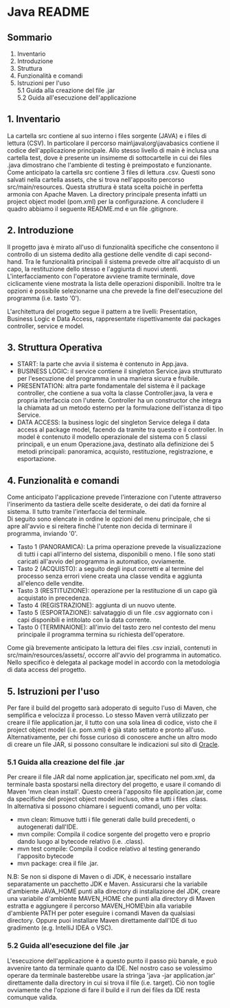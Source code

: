# Java README

## Sommario
1. Inventario
2. Introduzione
3. Struttura
4. Funzionalità e comandi
5. Istruzioni per l'uso  
5.1 Guida alla creazione del file .jar  
5.2 Guida all'esecuzione dell'applicazione  

## 1. Inventario
 La cartella src contiene al suo interno i files sorgente (JAVA) e  i files di lettura (CSV). In particolare il percorso main\java\org\javabasics contiene il codice dell'applicazione principale. Allo stesso livello di main è inclusa una cartella test, dove è presente un insimeme di sottocartelle in cui dei files .java dimostrano che l'ambiente di testing è preimpostato e funzionante.  
Come anticipato la cartella src contiene 3 files di lettura .csv. Questi sono salvati nella cartella assets, che si trova nell'apposito percorso src/main/resources. Questa struttura è stata scelta poichè in perfetta armonia con Apache Maven.
La directory principale presenta infatti un project object model (pom.xml) per la configurazione. A concludere il quadro abbiamo il seguente README.md e un file .gitignore.

## 2. Introduzione
Il progetto java è mirato all'uso di funzionalità specifiche che consentono il controllo di un sistema dedito
alla gestione delle vendite di capi second-hand. Tra le funzionalità principali il sistema prevede oltre all'acquisto di un capo,
la restituzione dello stesso e l'aggiunta di nuovi utenti. L'interfacciamento con l'operatore avviene tramite terminale, dove
ciclicamente viene mostrata la lista delle operazioni disponibili. Inoltre tra le opzioni è possibile selezionarne una
che prevede la fine dell'esecuzione del programma (i.e. tasto '0').

L'architettura del progetto segue il pattern a tre livelli: Presentation, Business Logic e Data Access, rappresentate rispettivamente dai packages controller, service e model.

## 3. Struttura Operativa
 - START: la parte che avvia il sistema è contenuto in App.java.
 - BUSINESS LOGIC: il service contiene il singleton Service.java strutturato per l'esecuzione del programma in una maniera sicura e fruibile.  
 - PRESENTATION: altra parte fondamentale del sistema è il package controller, che contiene a sua volta la classe Controller.java, la vera e propria interfaccia con l'utente. Controller ha un constructor che integra la chiamata ad un metodo esterno per la formulazione dell'istanza di tipo Service.
 - DATA ACCESS: la business logic del singleton Service delega il data access al package model, facendo da tramite tra questo e il controller. In model è contenuto il modello operazionale del sistema con 5 classi principali, e un enum Operazione.java, destinato alla definizione dei 5 metodi principali: panoramica, acquisto, restituzione, registrazione, e esportazione.

## 4. Funzionalità e comandi
Come anticipato l'applicazione prevede l'interazione con l'utente attraverso l'inserimento da tastiera delle scelte desiderate, o dei dati da fornire al sistema. Il tutto tramite l'interfaccia del terminale.  
Di seguito sono elencate in ordine le opzioni del menu principale, che si apre all'avvio
e si reitera finchè l'utente non decida di terminare il programma, inviando '0'.
 - Tasto 1 (PANORAMICA): La prima operazione prevede la visualizzazione di tutti i capi all'interno del sistema, disponibili o meno. I file sono stati caricati all'avvio del programma in automatico, ovviamente.
 - Tasto 2 (ACQUISTO): a seguito degli input corretti e al termine del processo senza errori viene creata una classe vendita e aggiunta all'elenco delle vendite.
 - Tasto 3 (RESTITUZIONE): operazione per la restituzione di un capo già acquistato in precedenza.
 - Tasto 4 (REGISTRAZIONE): aggiunta di un nuovo utente.
 - Tasto 5 (ESPORTAZIONE): salvataggio di un file .csv aggiornato con i capi disponibili e intitolato con la data corrente.
 - Tasto 0 (TERMINAIONE): all'invio del tasto zero nel contesto del menu principale il programma termina su richiesta dell'operatore.

 Come già brevemente anticipato la lettura dei files .csv inziali, contenuti in src/main/resources/assets/, occorre all'avvio del programma in automatico. Nello specifico è delegata al package model in accordo con la metodologia di data access del progetto.

## 5. Istruzioni per l'uso
Per fare il build del progetto sarà adoperato di seguito l'uso di Maven, che semplifica e velocizza il processo. Lo stesso Maven verrà utilizzato per creare il file application.jar, il tutto con una sola linea di codice, visto che il project object model (i.e. pom.xml) è già  stato settato e pronto all'uso.
Alternativamente, per chi fosse curioso di conoscere anche un altro modo di creare un file JAR, si possono consultare le indicazioni sul sito di [Oracle](https://docs.oracle.com/javase/tutorial/deployment/jar/build.html).

 ### 5.1 Guida alla creazione del file .jar
Per creare il file JAR dal nome application.jar, specificato nel pom.xml, da terminale basta spostarsi nella directory del progetto, e usare il comando di Maven 'mvn clean install'. Questo creerà l'apposito file application.jar, come da specifiche del project object model incluso, oltre a tutti i files .class.  
In alternativa si possono chiamare i seguenti comandi, uno per volta:
 - mvn clean: Rimuove tutti i file generati dalle build precedenti, o autogenerati dall'IDE.
 - mvn compile: Compila il codice sorgente del progetto vero e proprio dando luogo al bytecode relativo (i.e. .class).
 - mvn test compile: Compila il codice relativo al testing generando l'apposito bytecode
 - mvn package: crea il file .jar.

 N.B: Se non si dispone di Maven o di JDK, è necessario installare separatamente un pacchetto JDK e Maven. Assicurarsi che la variabile d'ambiente JAVA_HOME punti alla directory di installazione del JDK, creare una variabile d'ambiente MAVEN_HOME che punti alla directory di Maven estratta e aggiungere il percorso MAVEN_HOME\bin alla variabile d'ambiente PATH per poter eseguire i comandi Maven da qualsiasi directory.
 Oppure puoi installare Maven direttamente dall'IDE di tuo gradimento (e.g. IntelliJ IDEA o VSC).

 ### 5.2 Guida all'esecuzione del file .jar
 L'esecuzione dell'applicazione è a questo punto il passo più banale, e può avvenire tanto da terminale quanto da IDE.
 Nel nostro caso se volessimo operare da terminale basterebbe usare la stringa 'java -jar application.jar' direttamente dalla directory in cui si trova il file (i.e. target). Ciò non toglie ovviamente che l'opzione di fare il build e il run dei files da IDE resta comunque valida.
